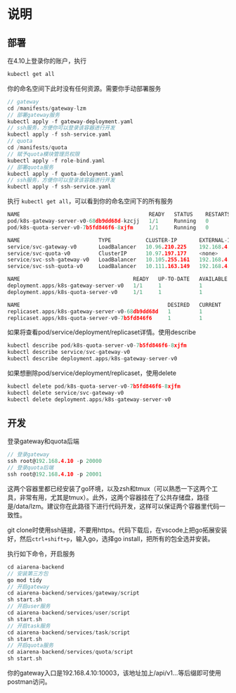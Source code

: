 # 说明

## 部署

在4.10上登录你的账户，执行

```c
kubectl get all
```

你的命名空间下此时没有任何资源。需要你手动部署服务

```c
// gateway
cd /manifests/gateway-lzm
// 部署gateway服务
kubectl apply -f gateway-deployment.yaml
// ssh服务，方便你可以登录该容器进行开发
kubectl apply -f ssh-service.yaml
// quota
cd /manifests/quota
// 赋予quota模块管理员权限
kubectl apply -f role-bind.yaml
// 部署quota服务
kubectl apply -f quota-deloyment.yaml
// ssh服务，方便你可以登录该容器进行开发
kubectl apply -f ssh-service.yaml
```

执行 `kubectl get all`，可以看到你的命名空间下的所有服务

```c
NAME                                         READY   STATUS    RESTARTS   AGE
pod/k8s-gateway-server-v0-68db9dd68d-kzcjj   1/1     Running   0          110s
pod/k8s-quota-server-v0-7b5fd846f6-8xjfm     1/1     Running   0          14s

NAME                         TYPE           CLUSTER-IP       EXTERNAL-IP    PORT(S)     AGE
service/svc-gateway-v0       LoadBalancer   10.96.210.225    192.168.4.10   10003/TCP   110s
service/svc-quota-v0         ClusterIP      10.97.197.177    <none>         8003/TCP    14s
service/svc-ssh-gateway-v0   LoadBalancer   10.105.255.161   192.168.4.10   20000/TCP   116s
service/svc-ssh-quota-v0     LoadBalancer   10.111.163.149   192.168.4.10   20001/TCP   20s

NAME                                    READY   UP-TO-DATE   AVAILABLE   AGE
deployment.apps/k8s-gateway-server-v0   1/1     1            1           110s
deployment.apps/k8s-quota-server-v0     1/1     1            1           14s

NAME                                               DESIRED   CURRENT   READY   AGE
replicaset.apps/k8s-gateway-server-v0-68db9dd68d   1         1         1       110s
replicaset.apps/k8s-quota-server-v0-7b5fd846f6     1         1         1       14s
```

如果将查看pod/service/deployment/replicaset详情。使用describe

```c
kubectl describe pod/k8s-quota-server-v0-7b5fd846f6-8xjfm
kubectl describe service/svc-gateway-v0 
kubectl describe deployment.apps/k8s-gateway-server-v0
```

如果想删除pod/service/deployment/replicaset，使用delete

```c
kubectl delete pod/k8s-quota-server-v0-7b5fd846f6-8xjfm
kubectl delete service/svc-gateway-v0 
kubectl delete deployment.apps/k8s-gateway-server-v0
```

## 开发

登录gateway和quota后端

```c
// 登录gateway
ssh root@192.168.4.10 -p 20000
// 登录quota后端
ssh root@192.168.4.10 -p 20001
```

这两个容器里都已经安装了go环境，以及zsh和tmux（可以熟悉一下这两个工具，非常有用，尤其是tmux）。此外，这两个容器挂在了公共存储盘，路径是/data/lzm。建议你在此路径下进行代码开发，这样可以保证两个容器里代码一致性。

git clone时使用ssh链接，不要用https。代码下载后，在vscode上把go拓展安装好，然后`ctrl+shift+p`，输入go，选择go install，把所有的包全选并安装。

执行如下命令，开启服务

```c
cd aiarena-backend
// 安装第三方包
go mod tidy
// 开启gateway
cd aiarena-backend/services/gateway/script
sh start.sh
// 开启user服务
cd aiarena-backend/services/user/script
sh start.sh
// 开启task服务
cd aiarena-backend/services/task/script
sh start.sh
// 开启quota服务
cd aiarena-backend/services/quota/script
sh start.sh
```

你的gateway入口是192.168.4.10:10003，该地址加上/api/v1...等后缀即可使用postman访问。